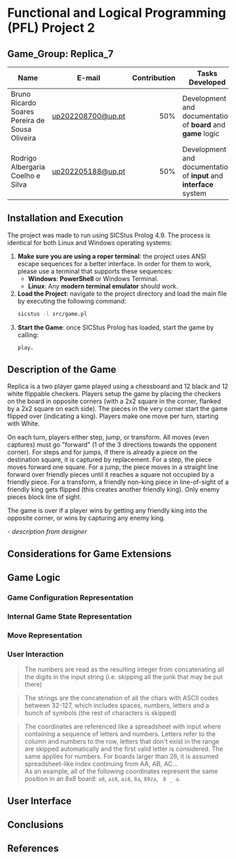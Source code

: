 # Functional and Logical Programming (PFL) Project 2

## Game_Group: Replica_7

| Name                                           | E-mail            | Contribution | Tasks Developed                                             |
| ---------------------------------------------- | ----------------- | -----------: | ----------------------------------------------------------- |
| Bruno Ricardo Soares Pereira de Sousa Oliveira | up202208700@up.pt |          50% | Development and documentation of **board** and **game** logic       |
| Rodrigo Albergaria Coelho e Silva              | up202205188@up.pt |          50% | Development and documentation of **input** and **interface** system |

## Installation and Execution

The project was made to run using SICStus Prolog 4.9. The process is identical for both Linux and Windows operating systems:
1. **Make sure you are using a roper terminal**: the project uses ANSI escape sequences for a better interface. In order for them to work, please use a terminal that supports these sequences:
    - **Windows**: **PowerShell** or Windows Terminal.
    - **Linux**: Any **modern terminal emulator** should work.
2. **Load the Project**: navigate to the project directory and load the main file by executing the following command:
    ```bash
    sicstus -l src/game.pl
    ```
3. **Start the Game**: once SICStus Prolog has loaded, start the game by calling:
    ```prolog
    play.
    ```

## Description of the Game

Replica is a two player game played using a chessboard and 12 black and 12 white flippable checkers. Players setup the game by placing the checkers on the board in opposite corners (with a 2x2 square in the corner, flanked by a 2x2 square on each side). The pieces in the very corner start the game flipped over (indicating a king). Players make one move per turn, starting with White.  

On each turn, players either step, jump, or transform. All moves (even captures) must go "forward" (1 of the 3 directions towards the opponent corner). For steps and for jumps, if there is already a piece on the destination square, it is captured by replacement. For a step, the piece moves forward one square. For a jump, the piece moves in a straight line forward over friendly pieces until it reaches a square not occupied by a friendly piece. For a transform, a friendly non-king piece in line-of-sight of a friendly king gets flipped (this creates another friendly king). Only enemy pieces block line of sight.  

The game is over if a player wins by getting any friendly king into the opposite corner, or wins by capturing any enemy king.  

\- *description from designer*


## Considerations for Game Extensions

## Game Logic

### Game Configuration Representation

### Internal Game State Representation

### Move Representation

### User Interaction

> The numbers are read as the resulting integer from concatenating all the digits in the input string (i.e. skipping all the junk that may be put there)

> The strings are the concatenation of all the chars with ASCII codes between 32-127, which includes spaces, numbers, letters and a bunch of symbols (the rest of characters is skipped)

> The coordinates are referenced like a spreadsheet with input where containing a sequence of letters and numbers. Letters refer to the column and numbers to the row, letters that don't exist in the range are skipped automatically and the first valid letter is considered. The same applies for numbers. For boards larger than 26, it is assumed spreadsheet-like index continuing from AA, AB, AC...  
> As an example, all of the following coordinates represent the same position in an 8x8 board: `a8`, `az8`, `ai8`, `8a`, `89za`, ` 8 _ a`.

## User Interface

## Conclusions

## References
